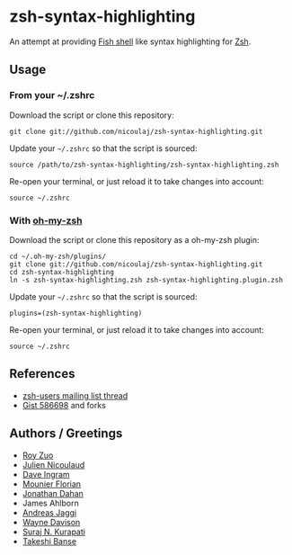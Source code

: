 zsh-syntax-highlighting
=======================

An attempt at providing [Fish shell](http://www.fishshell.org) like syntax highlighting for [Zsh](http://www.zsh.org).


## Usage


### From your ~/.zshrc

Download the script or clone this repository:

    git clone git://github.com/nicoulaj/zsh-syntax-highlighting.git

Update your `~/.zshrc` so that the script is sourced:

    source /path/to/zsh-syntax-highlighting/zsh-syntax-highlighting.zsh

Re-open your terminal, or just reload it to take changes into account:

    source ~/.zshrc


### With [oh-my-zsh](http://github.com/robbyrussell/oh-my-zsh)

Download the script or clone this repository as a oh-my-zsh plugin:

    cd ~/.oh-my-zsh/plugins/
    git clone git://github.com/nicoulaj/zsh-syntax-highlighting.git
    cd zsh-syntax-highlighting
    ln -s zsh-syntax-highlighting.zsh zsh-syntax-highlighting.plugin.zsh

Update your `~/.zshrc` so that the script is sourced:

    plugins=(zsh-syntax-highlighting)

Re-open your terminal, or just reload it to take changes into account:
    
    source ~/.zshrc


## References

 * [zsh-users mailing list thread](http://www.zsh.org/mla/users/2010/msg00692.html)
 * [Gist 586698](http://gist.github.com/586698) and forks


## Authors / Greetings

 * [Roy Zuo](http://github.com/roylez)
 * [Julien Nicoulaud](http://github.com/nicoulaj)
 * [Dave Ingram](http://github.com/dingram)
 * [Mounier Florian](http://github.com/paradoxxxzero)
 * [Jonathan Dahan](http://github.com/jedahan)
 * James Ahlborn
 * [Andreas Jaggi](http://github.com/x-way)
 * [Wayne Davison](http://github.com/WayneD)
 * [Suraj N. Kurapati](http://github.com/sunaku)
 * [Takeshi Banse](http://github.com/hchbaw)

